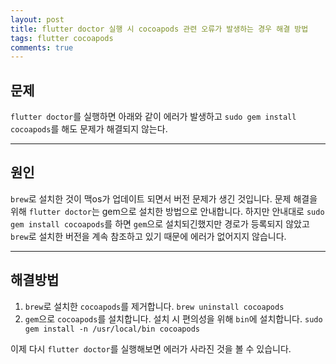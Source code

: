 ```yaml
---
layout: post
title: flutter doctor 실행 시 cocoapods 관련 오류가 발생하는 경우 해결 방법
tags: flutter cocoapods
comments: true
---
```


## 문제

`flutter doctor`를 실행하면 아래와 같이 에러가 발생하고 `sudo gem install cocoapods`를 해도 문제가 해결되지 않는다.  
  
---

## 원인

`brew`로 설치한 것이 맥os가 업데이트 되면서 버전 문제가 생긴 것입니다. 문제 해결을 위해 `flutter doctor`는 gem으로 설치한 방법으로 안내합니다. 하지만 안내대로 `sudo gem install cocoapods`를 하면 `gem`으로 설치되긴했지만 경로가 등록되지 않았고 `brew`로 설치한 버전을 계속 참조하고 있기 때문에 에러가 없어지지 않습니다.  

---

## 해결방법

1. `brew`로 설치한 `cocoapods`를 제거합니다. `brew uninstall cocoapods`  
2. `gem`으로 `cocoapods`를 설치합니다. 설치 시 편의성을 위해 `bin`에 설치합니다. `sudo gem install -n /usr/local/bin cocoapods`  

이제 다시 `flutter doctor`를 실행해보면 에러가 사라진 것을 볼 수 있습니다.  


